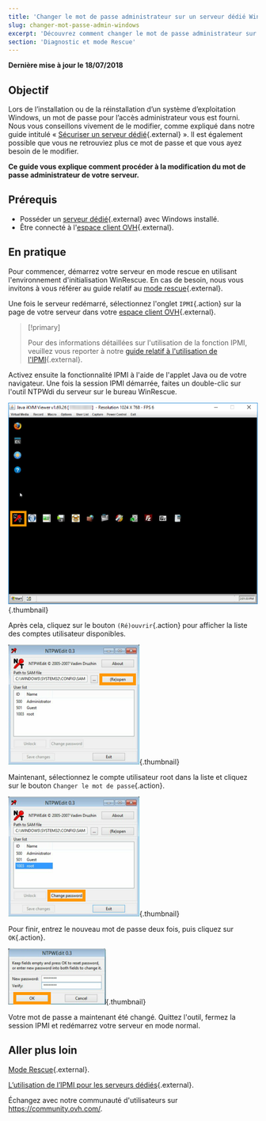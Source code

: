 ```yaml
---
title: 'Changer le mot de passe administrateur sur un serveur dédié Windows'
slug: changer-mot-passe-admin-windows
excerpt: 'Découvrez comment changer le mot de passe administrateur sur un serveur dédié Windows'
section: 'Diagnostic et mode Rescue'
---
```


**Dernière mise à jour le 18/07/2018**

## Objectif

Lors de l’installation ou de la réinstallation d’un système d’exploitation Windows, un mot de passe pour l’accès administrateur vous est fourni. Nous vous conseillons vivement de le modifier, comme expliqué dans notre guide intitulé « [Sécuriser un serveur dédié](https://docs.ovh.com/fr/dedicated/securiser-un-serveur-dedie/){.external} ». Il est également possible que vous ne retrouviez plus ce mot de passe et que vous ayez besoin de le modifier.

**Ce guide vous explique comment procéder à la modification du mot de passe administrateur de votre serveur.**


## Prérequis

* Posséder un [serveur dédié](https://www.ovh.com/fr/serveurs_dedies/){.external} avec Windows installé.
* Être connecté à l'[espace client OVH](https://www.ovh.com/auth/?action=gotomanager){.external}.


## En pratique

Pour commencer, démarrez votre serveur en mode rescue en utilisant l'environnement d'initialisation WinRescue. En cas de besoin, nous vous invitons à vous référer au guide relatif au [mode rescue](https://docs.ovh.com/fr/dedicated/ovh-rescue/){.external}. 

Une fois le serveur redémarré, sélectionnez l'onglet `IPMI`{.action} sur la page de votre serveur dans votre [espace client OVH](https://www.ovh.com/auth/?action=gotomanager){.external}.

> [!primary]
>
> Pour des informations détaillées sur l'utilisation de la fonction IPMI, veuillez vous reporter à notre [guide relatif à l'utilisation de l'IPMI](https://docs.ovh.com/fr/dedicated/utilisation-ipmi-serveurs-dedies/){.external}.
>

Activez ensuite la fonctionnalité IPMI à l'aide de l'applet Java ou de votre navigateur. Une fois la session IPMI démarrée, faites un double-clic sur l'outil NTPWdi du serveur sur le bureau WinRescue.

![NTPWdi](images/ntpwdi-tool-01.png){.thumbnail}

Après cela, cliquez sur le bouton `(Ré)ouvrir`{.action} pour afficher la liste des comptes utilisateur disponibles.

![NTPWdi](images/ntpwdi-tool-02.png){.thumbnail}

Maintenant, sélectionnez le compte utilisateur root dans la liste et cliquez sur le bouton `Changer le mot de passe`{.action}.

![NTPWdi](images/ntpwdi-tool-03.png){.thumbnail}

Pour finir, entrez le nouveau mot de passe deux fois, puis cliquez sur `OK`{.action}.

![NTPWdi](images/ntpwdi-tool-04.png){.thumbnail}

Votre mot de passe a maintenant été changé. Quittez l'outil, fermez la session IPMI et redémarrez votre serveur en mode normal.


## Aller plus loin

[Mode Rescue](https://docs.ovh.com/fr/dedicated/ovh-rescue/){.external}.

[L’utilisation de l’IPMI pour les serveurs dédiés](https://docs.ovh.com/fr/dedicated/utilisation-ipmi-serveurs-dedies/){.external}.

Échangez avec notre communauté d'utilisateurs sur <https://community.ovh.com/>.